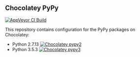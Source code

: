 Chocolatey PyPy
---------------

[![AppVeyor CI Build](https://img.shields.io/appveyor/ci/dhermes/chocolatey-pypy3/master.svg?maxAge=3600&label=AppVeyor)](https://ci.appveyor.com/project/dhermes/chocolatey-pypy3/history)

This repository contains configuration for the PyPy packages on
Chocolatey:

- Python 2.7.13 [![Chocolatey pypy2](https://img.shields.io/chocolatey/v/python.pypy.svg)](https://chocolatey.org/packages/python.pypy)
- Python 3.5.3 [![Chocolatey pypy3](https://img.shields.io/chocolatey/v/pypy3.svg)](https://chocolatey.org/packages/pypy3)
